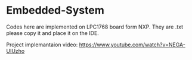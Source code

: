 # Embedded-System
Codes here are implemented on LPC1768 board form NXP.
They are .txt please copy it and place it on the IDE.

Project implemantaion video: https://www.youtube.com/watch?v=NEGA-UIUzho
